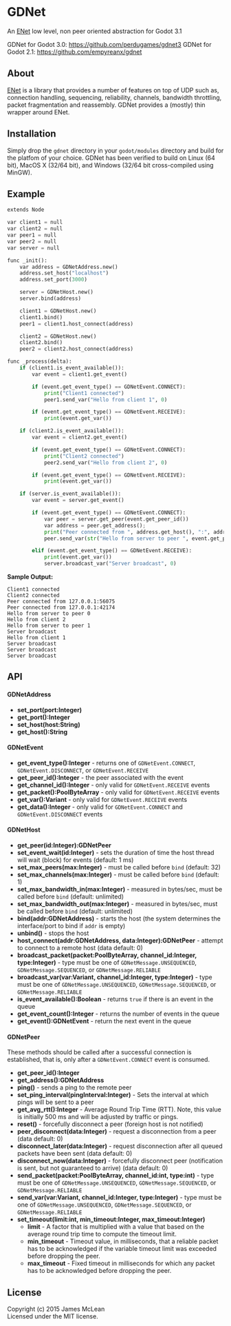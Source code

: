 # GDNet

An [ENet](http://enet.bespin.org/) low level, non peer oriented abstraction for Godot 3.1

GDNet for Godot 3.0: https://github.com/perdugames/gdnet3
GDNet for Godot 2.1: https://github.com/empyreanx/gdnet

## About

[ENet](http://enet.bespin.org/) is a library that provides a number of features on top of UDP such as, connection handling, sequencing, reliability, channels, bandwidth throttling, packet fragmentation and reassembly. GDNet provides a (mostly) thin wrapper around ENet.

## Installation

Simply drop the `gdnet` directory in your `godot/modules` directory and build for the platfom of your choice. GDNet has been verified to build on Linux (64 bit), MacOS X (32/64 bit), and Windows (32/64 bit cross-compiled using MinGW).

## Example

```python
extends Node

var client1 = null
var client2 = null
var peer1 = null
var peer2 = null
var server = null

func _init():
	var address = GDNetAddress.new()
	address.set_host("localhost")
	address.set_port(3000)

	server = GDNetHost.new()
	server.bind(address)

	client1 = GDNetHost.new()
	client1.bind()
	peer1 = client1.host_connect(address)

	client2 = GDNetHost.new()
	client2.bind()
	peer2 = client2.host_connect(address)

func _process(delta):
	if (client1.is_event_available()):
		var event = client1.get_event()

		if (event.get_event_type() == GDNetEvent.CONNECT):
			print("Client1 connected")
			peer1.send_var("Hello from client 1", 0)

		if (event.get_event_type() == GDNetEvent.RECEIVE):
			print(event.get_var())

	if (client2.is_event_available()):
		var event = client2.get_event()

		if (event.get_event_type() == GDNetEvent.CONNECT):
			print("Client2 connected")
			peer2.send_var("Hello from client 2", 0)

		if (event.get_event_type() == GDNetEvent.RECEIVE):
			print(event.get_var())

	if (server.is_event_available()):
		var event = server.get_event()

		if (event.get_event_type() == GDNetEvent.CONNECT):
			var peer = server.get_peer(event.get_peer_id())
			var address = peer.get_address();
			print("Peer connected from ", address.get_host(), ":", address.get_port())
			peer.send_var(str("Hello from server to peer ", event.get_peer_id()), 0)

		elif (event.get_event_type() == GDNetEvent.RECEIVE):
			print(event.get_var())
			server.broadcast_var("Server broadcast", 0)
```

**Sample Output:**
```
Client1 connected
Client2 connected
Peer connected from 127.0.0.1:56075
Peer connected from 127.0.0.1:42174
Hello from server to peer 0
Hello from client 2
Hello from server to peer 1
Server broadcast
Hello from client 1
Server broadcast
Server broadcast
Server broadcast
```

## API

#### GDNetAddress

- **set_port(port:Integer)**
- **get_port():Integer**
- **set_host(host:String)**
- **get_host():String**

#### GDNetEvent

- **get_event_type():Integer** - returns one of `GDNetEvent.CONNECT`, `GDNetEvent.DISCONNECT`, or `GDNetEvent.RECEIVE`
- **get_peer_id():Integer** - the peer associated with the event
- **get_channel_id():Integer** - only valid for `GDNetEvent.RECEIVE` events
- **get_packet():PoolByteArray** - only valid for `GDNetEvent.RECEIVE` events
- **get_var():Variant** - only valid for `GDNetEvent.RECEIVE` events
- **get_data():Integer** - only valid for `GDNetEvent.CONNECT` and `GDNetEvent.DISCONNECT` events

#### GDNetHost

- **get_peer(id:Integer):GDNetPeer**
- **set_event_wait(id:Integer)** - sets the duration of time the host thread will wait (block) for events (default: 1 ms)
- **set_max_peers(max:Integer)** - must be called before `bind` (default: 32)
- **set_max_channels(max:Integer)** - must be called before `bind` (default: 1)
- **set_max_bandwidth_in(max:Integer)** - measured in bytes/sec, must be called before `bind` (default: unlimited)
- **set_max_bandwidth_out(max:Integer)** - measured in bytes/sec, must be called before `bind` (default: unlimited)
- **bind(addr:GDNetAddress)** - starts the host (the system determines the interface/port to bind if `addr` is empty)
- **unbind()** - stops the host
- **host_connect(addr:GDNetAddress, data:Integer):GDNetPeer** - attempt to connect to a remote host (data default: 0)
- **broadcast_packet(packet:PoolByteArray, channel_id:Integer, type:Integer)** - type must be one of `GDNetMessage.UNSEQUENCED`, `GDNetMessage.SEQUENCED`, or `GDNetMessage.RELIABLE`
- **broadcast_var(var:Variant, channel_id:Integer, type:Integer)** - type must be one of `GDNetMessage.UNSEQUENCED`, `GDNetMessage.SEQUENCED`, or `GDNetMessage.RELIABLE`
- **is_event_available():Boolean** - returns `true` if there is an event in the queue
- **get_event_count():Integer** - returns the number of events in the queue
- **get_event():GDNetEvent** - return the next event in the queue

#### GDNetPeer

These methods should be called after a successful connection is established, that is, only after a `GDNetEvent.CONNECT` event is consumed.

- **get_peer_id():Integer**
- **get_address():GDNetAddress**
- **ping()** - sends a ping to the remote peer
- **set_ping_interval(pingInterval:Integer)** - Sets the interval at which pings will be sent to a peer
- **get_avg_rtt():Integer** - Average Round Trip Time (RTT). Note, this value is initially 500 ms and will be adjusted by traffic or pings.
- **reset()** - forcefully disconnect a peer (foreign host is not notified)
- **peer_disconnect(data:Integer)** - request a disconnection from a peer (data default: 0)
- **disconnect_later(data:Integer)** - request disconnection after all queued packets have been sent (data default: 0)
- **disconnect_now(data:Integer)** - forcefully disconnect peer (notification is sent, but not guaranteed to arrive) (data default: 0)
- **send_packet(packet:PoolByteArray, channel_id:int, type:int)** - type must be one of `GDNetMessage.UNSEQUENCED`, `GDNetMessage.SEQUENCED`, or `GDNetMessage.RELIABLE`
- **send_var(var:Variant, channel_id:Integer, type:Integer)** - type must be one of `GDNetMessage.UNSEQUENCED`, `GDNetMessage.SEQUENCED`, or `GDNetMessage.RELIABLE`
- **set_timeout(limit:int, min_timeout:Integer, max_timeout:Integer)**
	- **limit** - A factor that is multiplied with a value that based on the average round trip time to compute the timeout limit.
	- **min_timeout** - Timeout value, in milliseconds, that a reliable packet has to be acknowledged if the variable timeout limit was exceeded before dropping the peer.
	- **max_timeout** - Fixed timeout in milliseconds for which any packet has to be acknowledged before dropping the peer.

## License
Copyright (c) 2015 James McLean  
Licensed under the MIT license.
